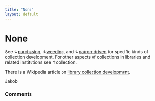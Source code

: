 ```yaml
---
title: "None"
layout: default
---
```

None
=====================
See
↓[purchasing](/questions/tagged/purchasing "show questions tagged 'purchasing'"),
↓[weeding](/questions/tagged/weeding "show questions tagged 'weeding'"),
and
↓[patron-driven](/questions/tagged/patron-driven "show questions tagged 'patron-driven'")
for specific kinds of collection development. For other aspects of
collections in libraries and related institutions see ↑collection.

There is a Wikipedia article on [library collection
development](http://en.wikipedia.org/wiki/Library_collection_development).

Jakob

### Comments ###


